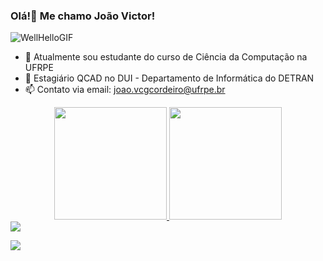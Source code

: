 ### Olá!👋 Me chamo João Victor!
 ![WellHelloGIF](https://user-images.githubusercontent.com/62736535/197848003-f423e121-33a3-4aaf-ae48-8dd4121a5294.gif)

- 🔭 Atualmente sou estudante do curso de Ciência da Computação na UFRPE
- 🌱 Estagiário QCAD no DUI - Departamento de Informática do DETRAN
- 📫 Contato via email: joao.vcgcordeiro@ufrpe.br

<div align="center">
  <a href="https://github.com/Joaovcarvalho23">
  <img height="180em" src="https://github-readme-stats.vercel.app/api?username=Joaovcarvalho23&show_icons=true&theme=dark&include_all_commits=true&count_private=true"/>
  <img height="180em" src="https://github-readme-stats.vercel.app/api/top-langs/?username=Joaovcarvalho23&layout=compact&langs_count=7&theme=dracula"/>
</div>
  
<div>
  <a href="https://www.instagram.com/joaovcarvalho_/" target="_blank"><img src="https://img.shields.io/badge/-Instagram-%23E4405F?style=for-the-badge&logo=instagram&logoColor=white" target="_blank"></a>
  
<a href = "mailto:joao.vcgcordeiro@ufrpe.br"><img src="https://img.shields.io/badge/-Gmail-%23333?style=for-the-badge&logo=gmail&logoColor=red" target="_blank"></a> 
</div>
